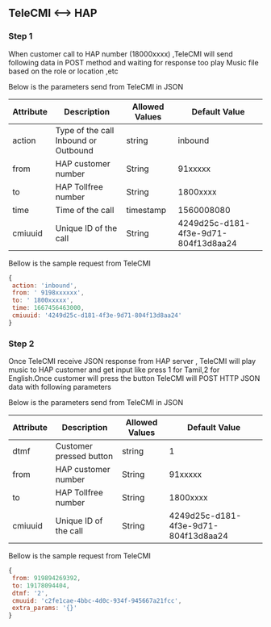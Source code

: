 

## TeleCMI <--> HAP 


### Step 1

When customer call to HAP number (18000xxxx) ,TeleCMI will send following data in POST method and waiting for response too play Music file based on the role or location ,etc


Below is the  parameters send from TeleCMI in JSON 

| Attribute     |      Description                   |  Allowed Values	| Default Value |
|  ---          |    ---                             | ---              | ---           |
| action          | Type of the call Inbound or Outbound	         | string           | inbound          |
| from         | HAP customer number	   | String      | 91xxxxx        |
| to      | HAP Tollfree number	  | String | 1800xxxx          |
| time      | Time of the call | timestamp   | 1560008080           |
| cmiuuid      | Unique ID of the call | String   | 4249d25c-d181-4f3e-9d71-804f13d8aa24          |

Bellow is the sample request from TeleCMI

```javascript
{
 action: 'inbound',
 from: ' 9198xxxxxx',
 to: ' 1800xxxxx',
 time: 1667456463000,
 cmiuuid: '4249d25c-d181-4f3e-9d71-804f13d8aa24'
}
```



### Step 2

Once TeleCMI receive JSON response from HAP server , TeleCMI will play music to HAP customer and get input like press 1 for Tamil,2 for English.Once customer will press the button TeleCMI will POST HTTP  JSON data with following parameters 


Below is the  parameters send from TeleCMI in JSON 

| Attribute     |      Description                   |  Allowed Values	| Default Value |
|  ---          |    ---                             | ---              | ---           |
| dtmf          | Customer pressed button	         | string           | 1         |
| from         | HAP customer number	   | String      | 91xxxxx        |
| to      | HAP Tollfree number	  | String | 1800xxxx          |
| cmiuuid      | Unique ID of the call | String   | 4249d25c-d181-4f3e-9d71-804f13d8aa24          |

Bellow is the sample request from TeleCMI

```javascript
{
 from: 919894269392,
 to: 19178094404,
 dtmf: '2',
 cmuuid: 'c2fe1cae-4bbc-4d0c-934f-945667a21fcc',
 extra_params: '{}'
}
```








